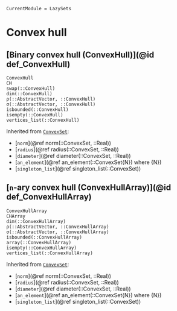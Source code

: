 ```@meta
CurrentModule = LazySets
```

# Convex hull

## [Binary convex hull (ConvexHull)](@id def_ConvexHull)

```@docs
ConvexHull
CH
swap(::ConvexHull)
dim(::ConvexHull)
ρ(::AbstractVector, ::ConvexHull)
σ(::AbstractVector, ::ConvexHull)
isbounded(::ConvexHull)
isempty(::ConvexHull)
vertices_list(::ConvexHull)
```
Inherited from [`ConvexSet`](@ref):
* [`norm`](@ref norm(::ConvexSet, ::Real))
* [`radius`](@ref radius(::ConvexSet, ::Real))
* [`diameter`](@ref diameter(::ConvexSet, ::Real))
* [`an_element`](@ref an_element(::ConvexSet{N}) where {N})
* [`singleton_list`](@ref singleton_list(::ConvexSet))

## [``n``-ary convex hull (ConvexHullArray)](@id def_ConvexHullArray)

```@docs
ConvexHullArray
CHArray
dim(::ConvexHullArray)
ρ(::AbstractVector, ::ConvexHullArray)
σ(::AbstractVector, ::ConvexHullArray)
isbounded(::ConvexHullArray)
array(::ConvexHullArray)
isempty(::ConvexHullArray)
vertices_list(::ConvexHullArray)
```
Inherited from [`ConvexSet`](@ref):
* [`norm`](@ref norm(::ConvexSet, ::Real))
* [`radius`](@ref radius(::ConvexSet, ::Real))
* [`diameter`](@ref diameter(::ConvexSet, ::Real))
* [`an_element`](@ref an_element(::ConvexSet{N}) where {N})
* [`singleton_list`](@ref singleton_list(::ConvexSet))
